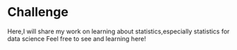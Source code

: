# Challenge
Here,I will share my work on learning about statistics,especially statistics for data science
Feel free to see and learning here!
